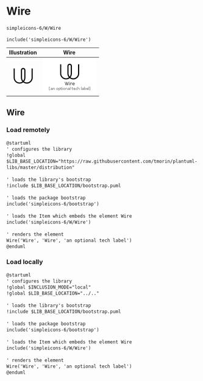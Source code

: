 # Wire


```text
simpleicons-6/W/Wire
```

```text
include('simpleicons-6/W/Wire')
```



| Illustration | Wire |
| :---: | :---: |
| ![illustration for Illustration](../../simpleicons-6/W/Wire.png) | ![illustration for Wire](../../simpleicons-6/W/Wire.Local.png) |




## Wire

### Load remotely
```plantuml
@startuml
' configures the library
!global $LIB_BASE_LOCATION="https://raw.githubusercontent.com/tmorin/plantuml-libs/master/distribution"

' loads the library's bootstrap
!include $LIB_BASE_LOCATION/bootstrap.puml

' loads the package bootstrap
include('simpleicons-6/bootstrap')

' loads the Item which embeds the element Wire
include('simpleicons-6/W/Wire')

' renders the element
Wire('Wire', 'Wire', 'an optional tech label')
@enduml
```

### Load locally
```plantuml
@startuml
' configures the library
!global $INCLUSION_MODE="local"
!global $LIB_BASE_LOCATION="../.."

' loads the library's bootstrap
!include $LIB_BASE_LOCATION/bootstrap.puml

' loads the package bootstrap
include('simpleicons-6/bootstrap')

' loads the Item which embeds the element Wire
include('simpleicons-6/W/Wire')

' renders the element
Wire('Wire', 'Wire', 'an optional tech label')
@enduml
```

